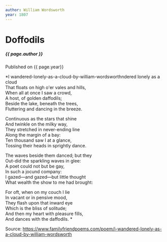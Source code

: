 ```yaml
---
author: William Wordsworth
year: 1807
---
```


# Doffodils

#####  {{ page.author }}

Published on {{ page.year}}

*I wandered-lonely-as-a-cloud-by-william-wordsworthndered lonely as a cloud <br>
That floats on high o'er vales and hills, <br>
When all at once I saw a crowd, <br>
A host, of golden daffodils; <br>
Beside the lake, beneath the trees, <br>
Fluttering and dancing in the breeze. <br>

Continuous as the stars that shine <br>
And twinkle on the milky way, <br>
They stretched in never-ending line <br>
Along the margin of a bay: <br>
Ten thousand saw I at a glance, <br>
Tossing their heads in sprightly dance. <br>

The waves beside them danced; but they <br>
Out-did the sparkling waves in glee: <br>
A poet could not but be gay, <br>
In such a jocund company: <br>
I gazed—and gazed—but little thought <br>
What wealth the show to me had brought: <br>

For oft, when on my couch I lie <br>
In vacant or in pensive mood, <br>
They flash upon that inward eye <br>
Which is the bliss of solitude; <br>
And then my heart with pleasure fills, <br>
And dances with the daffodils. * <br>

Source: https://www.familyfriendpoems.com/poem/i-wandered-lonely-as-a-cloud-by-william-wordsworth



